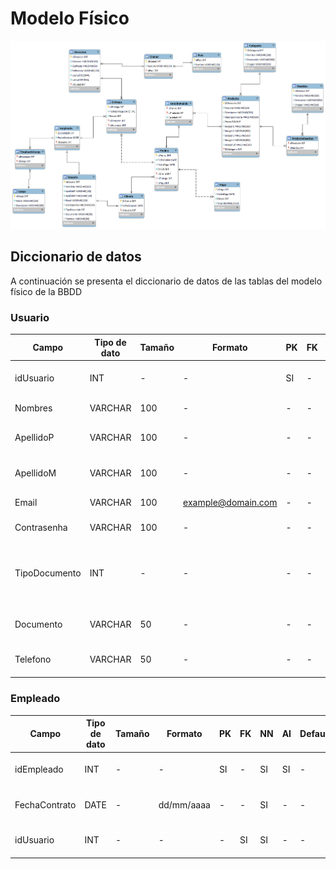# Modelo Físico
![Modelo Fisico](./ModeloFisico.png)

## Diccionario de datos
A continuación se presenta el diccionario de datos de las tablas del modelo físico de la BBDD

### Usuario
| Campo | Tipo de dato | Tamaño | Formato | PK | FK | NN | AI | Default | Descripción |
| ----- | ------------ | ------ | ------- | --- | --- | --- | --- | ------- | ----------- |
| idUsuario | INT | - | - | SI | - | SI | SI | - | Identificador primario del usuario |
| Nombres | VARCHAR | 100 | - | - | - | SI | - | - | Nombres del usuario |
| ApellidoP | VARCHAR | 100 | - | - | - | SI | - | - | Apellido paterno del usuario |
| ApellidoM | VARCHAR | 100 | - | - | - | SI | - | - | Apellido materno del usuario |
| Email | VARCHAR | 100 | example@domain.com | - | - | SI | - | - | Email del usuario |
| Contrasenha | VARCHAR | 100 | - | - | - | SI | - | - | Contraseña del usuario |
| TipoDocumento | INT | - | - | - | - | SI | - | 1 | Tipo de documento: (1 - DNI) / (2 - Carnet de extranjería) |
| Documento | VARCHAR | 50 | - | - | - | SI | - | - | Nº de documento del usuario |
| Telefono | VARCHAR | 50 | - | - | - | SI | - | - | Nº de teléfono del usuario |

### Empleado
| Campo | Tipo de dato | Tamaño | Formato | PK | FK | NN | AI | Default | Descripción |
| ----- | ------------ | ------ | ------- | --- | --- | --- | --- | ------- | ----------- |
| idEmpleado | INT | - | - | SI | - | SI | SI | - | Identificador primario del empleado |
| FechaContrato | DATE | - | dd/mm/aaaa | - | - | SI | - | - | Fecha de contrato del empleado |
| idUsuario | INT | - | - | - | SI | SI | - | - | Identificador primario del usuario |

